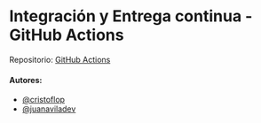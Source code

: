 # Integración y Entrega continua - GitHub Actions

Repositorio: [GitHub Actions](https://github.com/cristoflop/GitHub-Actions-TBD-SpringBoot.git)

#### Autores:
- [@cristoflop](https://github.com/cristoflop)
- [@juanaviladev](https://github.com/juanaviladev)
